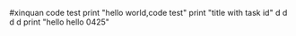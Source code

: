 #xinquan code test
print "hello world,code test"
print "title with task id"
d d d d 
print "hello hello 0425"
